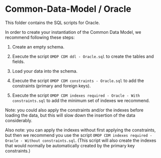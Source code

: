 Common-Data-Model / Oracle
=================

This folder contains the SQL scripts for Oracle. 

In order to create your instantiation of the Common Data Model, we recommend following these steps:

1. Create an empty schema.

2. Execute the script `OMOP CDM ddl - Oracle.sql` to create the tables and fields.

3. Load your data into the schema.

4. Execute the script `OMOP CDM constraints - Oracle.sql` to add the constraints (primary and foreign keys). 

5. Execute the script `OMOP CDM indexes required - Oracle - With constraints.sql` to add the minimum set of indexes we recommend.

Note: you could also apply the constraints and/or the indexes before loading the data, but this will slow down the insertion of the data considerably.

Also note: you can apply the indexes without first applying the constraints, but then we recommend you use the script `OMOP CDM indexes required - Oracle - Without constraints.sql`. (This script will also create the indexes that would normally be automatically created by the primary key constraints.)
